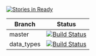[![Stories in Ready](https://badge.waffle.io/AmpersandTarski/ampersand.png?label=ready&title=Ready)](https://waffle.io/AmpersandTarski/ampersand)

Branch | Status
---------|-----------
master | [![Build Status](https://travis-ci.org/AmpersandTarski/ampersand.svg?branch=master)](https://travis-ci.org/AmpersandTarski/ampersand)
data_types | [![Build Status](https://travis-ci.org/AmpersandTarski/ampersand.svg?branch=data_types)](https://travis-ci.org/AmpersandTarski/ampersand)
